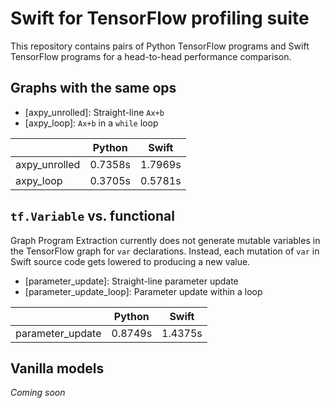 # Swift for TensorFlow profiling suite

This repository contains pairs of Python TensorFlow programs and Swift TensorFlow programs for a head-to-head performance comparison.

## Graphs with the same ops

- [axpy_unrolled]: Straight-line `Ax+b`
- [axpy_loop]: `Ax+b` in a `while` loop

|                  |  Python |   Swift |
|------------------|---------|---------|
| axpy_unrolled    | 0.7358s | 1.7969s |
| axpy_loop        | 0.3705s | 0.5781s |

## `tf.Variable` vs. functional

Graph Program Extraction currently does not generate mutable variables in the TensorFlow graph for `var` declarations. Instead, each mutation of `var` in Swift source code gets lowered to producing a new value.

- [parameter_update]: Straight-line parameter update
- [parameter_update_loop]: Parameter update within a loop

|                  |  Python |   Swift |
|------------------|---------|---------|
| parameter_update | 0.8749s | 1.4375s |

## Vanilla models

_Coming soon_